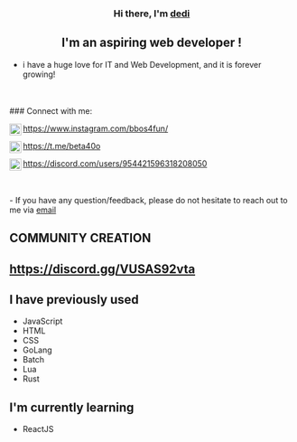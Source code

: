 <h3 align="center">
Hi there, I'm <a href="#" target="_blank" rel="noreferrer">dedi</a> 
</h3>

<h2 align="center">
I'm an aspiring web developer !
</h2> 

- i have a huge love for IT and Web Development, and it is forever growing!
</br>
</br>
###  Connect with me:


https://www.instagram.com/bbos4fun/<img align="left" src="https://user-images.githubusercontent.com/100538163/170320022-39761c22-bd91-4fca-92f3-e91a202cdcd2.svg" alt="Kay1 Instagram" width="21px"/></a>

https://t.me/beta40o<img align="left" src="https://upload.wikimedia.org/wikipedia/commons/8/82/Telegram_logo.svg" alt="Kay1 Instagram" width="21px"/></a>

https://discord.com/users/954421596318208050<img align="left" src="https://user-images.githubusercontent.com/100538163/170320015-57999f20-c144-40fa-af46-6b1011601424.svg" alt="Kay1 Instagram" width="21px"/></a>

</br>
</br>
-  If you have any question/feedback, please do not hesitate to reach out to me via <a href="mailto: JemioloKryspin@Yahoo.Com">email</a>

##  COMMUNITY CREATION
##  https://discord.gg/VUSAS92vta

##  I have previously used
- JavaScript
- HTML
- CSS
- GoLang
- Batch
- Lua
- Rust


##  I'm currently learning

- ReactJS
